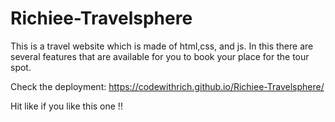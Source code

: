 # Richiee-Travelsphere


This is a travel website which is made of html,css, and js. In this there are several features that are available for you to book your place for the tour spot.

Check the deployment: https://codewithrich.github.io/Richiee-Travelsphere/ 

Hit like if you like this one !! 
